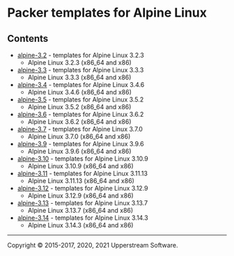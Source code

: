 # Packer templates for Alpine Linux

## Contents

* [alpine-3.2](alpine-3.2/README.mdown) - templates for Alpine Linux 3.2.3
  * Alpine Linux 3.2.3 (x86_64 and x86)
* [alpine-3.3](alpine-3.3/README.mdown) - templates for Alpine Linux 3.3.3
  * Alpine Linux 3.3.3 (x86_64 and x86)
* [alpine-3.4](alpine-3.4/README.mdown) - templates for Alpine Linux 3.4.6
  * Alpine Linux 3.4.6 (x86_64 and x86)
* [alpine-3.5](alpine-3.5/README.mdown) - templates for Alpine Linux 3.5.2
  * Alpine Linux 3.5.2 (x86_64 and x86)
* [alpine-3.6](alpine-3.6/README.mdown) - templates for Alpine Linux 3.6.2
  * Alpine Linux 3.6.2 (x86_64 and x86)
* [alpine-3.7](alpine-3.7/README.mdown) - templates for Alpine Linux 3.7.0
  * Alpine Linux 3.7.0 (x86_64 and x86)
* [alpine-3.9](alpine-3.9/README.mdown) - templates for Alpine Linux 3.9.6
  * Alpine Linux 3.9.6 (x86_64 and x86)
* [alpine-3.10](alpine-3.10/README.mdown) - templates for Alpine Linux 3.10.9
  * Alpine Linux 3.10.9 (x86_64 and x86)
* [alpine-3.11](alpine-3.11/README.mdown) - templates for Alpine Linux 3.11.13
  * Alpine Linux 3.11.13 (x86_64 and x86)
* [alpine-3.12](alpine-3.12/README.mdown) - templates for Alpine Linux 3.12.9
  * Alpine Linux 3.12.9 (x86_64 and x86)
* [alpine-3.13](alpine-3.13/README.mdown) - templates for Alpine Linux 3.13.7
  * Alpine Linux 3.13.7 (x86_64 and x86)
* [alpine-3.14](alpine-3.14/README.mdown) - templates for Alpine Linux 3.14.3
  * Alpine Linux 3.14.3 (x86_64 and x86)

- - -

Copyright &copy; 2015-2017, 2020, 2021 Upperstream Software.
